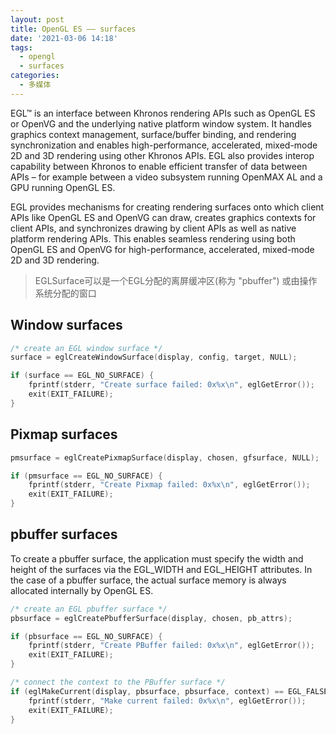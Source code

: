```yaml
---
layout: post
title: OpenGL ES —— surfaces
date: '2021-03-06 14:18'
tags:
  - opengl
  - surfaces
categories:
  - 多媒体
---
```


EGL™ is an interface between Khronos rendering APIs such as OpenGL ES or OpenVG and the underlying native platform window system. It handles graphics context management, surface/buffer binding, and rendering synchronization and enables high-performance, accelerated, mixed-mode 2D and 3D rendering using other Khronos APIs. EGL also provides interop capability between Khronos to enable efficient transfer of data between APIs – for example between a video subsystem running OpenMAX AL and a GPU running OpenGL ES.

EGL provides mechanisms for creating rendering surfaces onto which client APIs like OpenGL ES and OpenVG can draw, creates graphics contexts for client APIs, and synchronizes drawing by client APIs as well as native platform rendering APIs. This enables seamless rendering using both OpenGL ES and OpenVG for high-performance, accelerated, mixed-mode 2D and 3D rendering.

<!--more-->

> EGLSurface可以是一个EGL分配的离屏缓冲区(称为 "pbuffer") 或由操作系统分配的窗口

## Window surfaces

``` C
/* create an EGL window surface */
surface = eglCreateWindowSurface(display, config, target, NULL);

if (surface == EGL_NO_SURFACE) {
    fprintf(stderr, "Create surface failed: 0x%x\n", eglGetError());
    exit(EXIT_FAILURE);
}
```

## Pixmap surfaces



``` C
pmsurface = eglCreatePixmapSurface(display, chosen, gfsurface, NULL);

if (pmsurface == EGL_NO_SURFACE) {
    fprintf(stderr, "Create Pixmap failed: 0x%x\n", eglGetError());
    exit(EXIT_FAILURE);
}
```

## pbuffer surfaces

To create a pbuffer surface, the application must specify the width and height of the surfaces via the EGL_WIDTH and EGL_HEIGHT attributes. In the case of a pbuffer surface, the actual surface memory is always allocated internally by OpenGL ES.

``` C
/* create an EGL pbuffer surface */
pbsurface = eglCreatePbufferSurface(display, chosen, pb_attrs);

if (pbsurface == EGL_NO_SURFACE) {
    fprintf(stderr, "Create PBuffer failed: 0x%x\n", eglGetError());
    exit(EXIT_FAILURE);
}

/* connect the context to the PBuffer surface */
if (eglMakeCurrent(display, pbsurface, pbsurface, context) == EGL_FALSE) {
    fprintf(stderr, "Make current failed: 0x%x\n", eglGetError());
    exit(EXIT_FAILURE);
}
```

